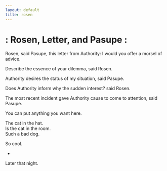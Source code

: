 ```yaml
---
layout: default
title: rosen
---
```


# : Rosen, Letter, and Pasupe :

Rosen, said Pasupe, this letter from Authority: I would  you offer a morsel of advice.

Describe the essence of your dilemma, said Rosen.

Authority desires the status of my situation, said Pasupe.

Does Authority inform why the sudden interest? said Rosen.

The most recent incident gave Authority cause to come to attention, said Pasupe.

You can put anything you want here.

The cat in the hat.  
Is the cat in the room.  
Such a bad dog.

So cool.

*

Later that night.

